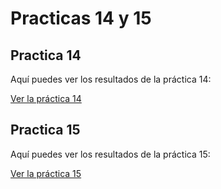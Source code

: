 # Practicas 14 y 15

## Practica 14

Aquí puedes ver los resultados de la práctica 14:

[Ver la práctica 14](https://s1ipm.github.io/practica-14/)

## Practica 15

Aquí puedes ver los resultados de la práctica 15:

[Ver la práctica 15](https://s1ipm.github.io/practica-14/practica-15.html)

